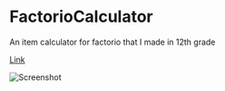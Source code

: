# FactorioCalculator
An item calculator for factorio that I made in 12th grade

[Link](https://rlsvarinskis.github.io/FactorioCalculator/index.html)

![Screenshot](https://rlsvarinskis.github.io/FactorioCalculator/screenshot.png)
